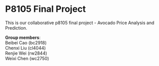 # P8105 Final Project

This is our collaborative p8105 final project - Avocado Price Analysis and Prediction.

**Group members**:\
Beibei Cao (bc2918)\
Chenxi Liu (cl4044)\
Renjie Wei (rw2844)\
Weixi Chen (wc2750)
